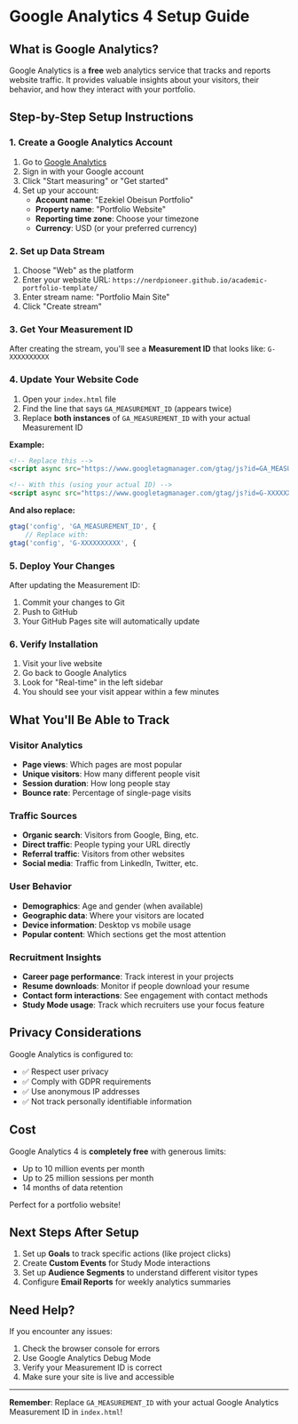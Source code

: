 # Google Analytics 4 Setup Guide

## What is Google Analytics?
Google Analytics is a **free** web analytics service that tracks and reports website traffic. It provides valuable insights about your visitors, their behavior, and how they interact with your portfolio.

## Step-by-Step Setup Instructions

### 1. Create a Google Analytics Account
1. Go to [Google Analytics](https://analytics.google.com/)
2. Sign in with your Google account
3. Click "Start measuring" or "Get started"
4. Set up your account:
   - **Account name**: "Ezekiel Obeisun Portfolio"
   - **Property name**: "Portfolio Website"
   - **Reporting time zone**: Choose your timezone
   - **Currency**: USD (or your preferred currency)

### 2. Set up Data Stream
1. Choose "Web" as the platform
2. Enter your website URL: `https://nerdpioneer.github.io/academic-portfolio-template/`
3. Enter stream name: "Portfolio Main Site"
4. Click "Create stream"

### 3. Get Your Measurement ID
After creating the stream, you'll see a **Measurement ID** that looks like: `G-XXXXXXXXXX`

### 4. Update Your Website Code
1. Open your `index.html` file
2. Find the line that says `GA_MEASUREMENT_ID` (appears twice)
3. Replace **both instances** of `GA_MEASUREMENT_ID` with your actual Measurement ID

**Example:**
```html
<!-- Replace this -->
<script async src="https://www.googletagmanager.com/gtag/js?id=GA_MEASUREMENT_ID"></script>

<!-- With this (using your actual ID) -->
<script async src="https://www.googletagmanager.com/gtag/js?id=G-XXXXXXXXXX"></script>
```

**And also replace:**
```javascript
gtag('config', 'GA_MEASUREMENT_ID', {
    // Replace with:
gtag('config', 'G-XXXXXXXXXX', {
```

### 5. Deploy Your Changes
After updating the Measurement ID:
1. Commit your changes to Git
2. Push to GitHub
3. Your GitHub Pages site will automatically update

### 6. Verify Installation
1. Visit your live website
2. Go back to Google Analytics
3. Look for "Real-time" in the left sidebar
4. You should see your visit appear within a few minutes

## What You'll Be Able to Track

### Visitor Analytics
- **Page views**: Which pages are most popular
- **Unique visitors**: How many different people visit
- **Session duration**: How long people stay
- **Bounce rate**: Percentage of single-page visits

### Traffic Sources
- **Organic search**: Visitors from Google, Bing, etc.
- **Direct traffic**: People typing your URL directly
- **Referral traffic**: Visitors from other websites
- **Social media**: Traffic from LinkedIn, Twitter, etc.

### User Behavior
- **Demographics**: Age and gender (when available)
- **Geographic data**: Where your visitors are located
- **Device information**: Desktop vs mobile usage
- **Popular content**: Which sections get the most attention

### Recruitment Insights
- **Career page performance**: Track interest in your projects
- **Resume downloads**: Monitor if people download your resume
- **Contact form interactions**: See engagement with contact methods
- **Study Mode usage**: Track which recruiters use your focus feature

## Privacy Considerations
Google Analytics is configured to:
- ✅ Respect user privacy
- ✅ Comply with GDPR requirements
- ✅ Use anonymous IP addresses
- ✅ Not track personally identifiable information

## Cost
Google Analytics 4 is **completely free** with generous limits:
- Up to 10 million events per month
- Up to 25 million sessions per month
- 14 months of data retention

Perfect for a portfolio website!

## Next Steps After Setup
1. Set up **Goals** to track specific actions (like project clicks)
2. Create **Custom Events** for Study Mode interactions
3. Set up **Audience Segments** to understand different visitor types
4. Configure **Email Reports** for weekly analytics summaries

## Need Help?
If you encounter any issues:
1. Check the browser console for errors
2. Use Google Analytics Debug Mode
3. Verify your Measurement ID is correct
4. Make sure your site is live and accessible

---

**Remember**: Replace `GA_MEASUREMENT_ID` with your actual Google Analytics Measurement ID in `index.html`!
